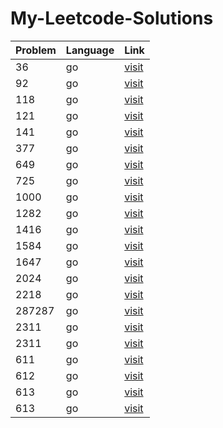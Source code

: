 # My-Leetcode-Solutions

| Problem | Language | Link                                                                                        |
| ------- | -------- | ------------------------------------------------------------------------------------------- |
| 36      | go       | [visit](https://github.com/aslon1213/My-Leetcode-Solutions/tree/main/src/solution%2036)     |
| 92      | go       | [visit](https://github.com/aslon1213/My-Leetcode-Solutions/tree/main/src/solution%2092)     |
| 118     | go       | [visit](https://github.com/aslon1213/My-Leetcode-Solutions/tree/main/src/solution%20118)    |
| 121     | go       | [visit](https://github.com/aslon1213/My-Leetcode-Solutions/tree/main/src/solution%20121)    |
| 141     | go       | [visit](https://github.com/aslon1213/My-Leetcode-Solutions/tree/main/src/solution%20141)    |
| 377     | go       | [visit](https://github.com/aslon1213/My-Leetcode-Solutions/tree/main/src/solution%20377)    |
| 649     | go       | [visit](https://github.com/aslon1213/My-Leetcode-Solutions/tree/main/src/solution%20649)    |
| 725     | go       | [visit](https://github.com/aslon1213/My-Leetcode-Solutions/tree/main/src/solution%20725)    |
| 1000    | go       | [visit](https://github.com/aslon1213/My-Leetcode-Solutions/tree/main/src/solution%201000)   |
| 1282    | go       | [visit](https://github.com/aslon1213/My-Leetcode-Solutions/tree/main/src/solution%201282)   |
| 1416    | go       | [visit](https://github.com/aslon1213/My-Leetcode-Solutions/tree/main/src/solution%201416)   |
| 1584    | go       | [visit](https://github.com/aslon1213/My-Leetcode-Solutions/tree/main/src/solution%201584)   |
| 1647    | go       | [visit](https://github.com/aslon1213/My-Leetcode-Solutions/tree/main/src/solution%201647)   |
| 2024    | go       | [visit](https://github.com/aslon1213/My-Leetcode-Solutions/tree/main/src/solution%202024)   |
| 2218    | go       | [visit](https://github.com/aslon1213/My-Leetcode-Solutions/tree/main/src/solution%202218)   |
| 287287  | go       | [visit](https://github.com/aslon1213/My-Leetcode-Solutions/tree/main/src/solution%20287287) |
| 2311    | go       | [visit](https://github.com/aslon1213/My-Leetcode-Solutions/tree/main/src/solution%202311)   |
| 2311    | go       | [visit](https://github.com/aslon1213/My-Leetcode-Solutions/tree/main/src/solution%202311)   |
| 611     | go       | [visit](https://github.com/aslon1213/My-Leetcode-Solutions/tree/main/src/solution%20611)    |
| 612     | go       | [visit](https://github.com/aslon1213/My-Leetcode-Solutions/tree/main/src/solution%20612)    |
| 613 | go |[visit](https://github.com/aslon1213/My-Leetcode-Solutions/tree/main/src/solution%20613) |
| 613 | go |[visit](https://github.com/aslon1213/My-Leetcode-Solutions/tree/main/src/solution%20613) |
